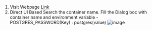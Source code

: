 1. Visit Webpage [Link](https://hub.docker.com/_/postgres)
2. Direct UI Based
   Search the container name.
   Fill the Dialog boc with container name and environment variable - POSTGRES_PASSWORD(Key) : postgres(value)
   ![image](https://github.com/leonasting/Helpful-Script/assets/14107965/d1850782-2db1-475e-897e-e91dbbba62f5)


  
